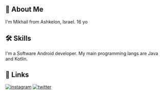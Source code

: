 

## 🚀 About Me
I'm Mikhail from Ashkelon, Israel. 16 yo


## 🛠 Skills
I'm a Software Android developer. My main programming langs are Java and Kotlin.
## 🔗 Links
[![instagram](https://img.shields.io/badge/instagram-0A66C2?style=for-the-badge&logo=instagram&logoColor=white)](https://www.instagram.com/programmerc11/)
[![twitter](https://img.shields.io/badge/twitter-1DA1F2?style=for-the-badge&logo=twitter&logoColor=white)](https://twitter.com/c11_programmer)
